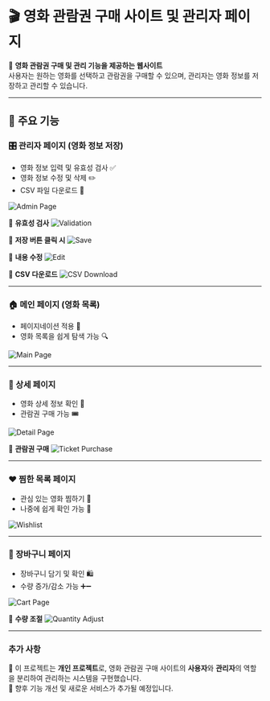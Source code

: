 # 🎬 영화 관람권 구매 사이트 및 관리자 페이지

📌 **영화 관람권 구매 및 관리 기능을 제공하는 웹사이트**  
사용자는 원하는 영화를 선택하고 관람권을 구매할 수 있으며, 관리자는 영화 정보를 저장하고 관리할 수 있습니다.

---

## 🚀 주요 기능

### 🎛 관리자 페이지 (영화 정보 저장)
- 영화 정보 입력 및 유효성 검사 ✅
- 영화 정보 수정 및 삭제 ✏️
- CSV 파일 다운로드 📂

![Admin Page](https://github.com/user-attachments/assets/7e749cce-21dd-4214-9880-960ff56217a9)

📌 **유효성 검사**
![Validation](https://github.com/user-attachments/assets/86523bc2-d94d-47ba-95d3-658aa8659415)

📌 **저장 버튼 클릭 시**
![Save](https://github.com/user-attachments/assets/fdab0466-6a06-4dc2-98fb-89a779071ff7)

📌 **내용 수정**
![Edit](https://github.com/user-attachments/assets/4e759571-f153-4b63-b48f-3afd23bf0254)

📌 **CSV 다운로드**
![CSV Download](https://github.com/user-attachments/assets/fd9328b8-18f6-4999-8bb3-5c320b56a62c)

---

### 🏠 메인 페이지 (영화 목록)
- 페이지네이션 적용 📄
- 영화 목록을 쉽게 탐색 가능 🔍

![Main Page](https://github.com/user-attachments/assets/384dfab7-b55f-42d9-a773-d9b8a0d30d29)

---

### 🎥 상세 페이지
- 영화 상세 정보 확인 🔎
- 관람권 구매 가능 🎟

![Detail Page](https://github.com/user-attachments/assets/c6cd233a-c170-4410-9c6b-24ad4e5d53da)

📌 **관람권 구매**
![Ticket Purchase](https://github.com/user-attachments/assets/b9f320e2-7399-496a-a81d-388367024554)

---

### ❤️ 찜한 목록 페이지
- 관심 있는 영화 찜하기 💖
- 나중에 쉽게 확인 가능 📌

![Wishlist](https://github.com/user-attachments/assets/ecfe91c1-859f-4f7b-99d6-f39e337d1ec7)

---

### 🛒 장바구니 페이지
- 장바구니 담기 및 확인 🛍️
- 수량 증가/감소 가능 ➕➖

![Cart Page](https://github.com/user-attachments/assets/cff41c11-ab2f-47e4-a1e2-4444646b9dde)

📌 **수량 조절**
![Quantity Adjust](https://github.com/user-attachments/assets/52c99b90-ce1b-4d0f-915a-8bbdf2d94e1b)

---

### 추가 사항
📌 이 프로젝트는 **개인 프로젝트**로, 영화 관람권 구매 사이트의 **사용자**와 **관리자**의 역할을 분리하여 관리하는 시스템을 구현했습니다.  
📌 향후 기능 개선 및 새로운 서비스가 추가될 예정입니다.

